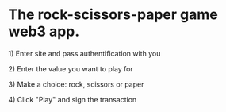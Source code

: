 <h1>The rock-scissors-paper game web3 app.</h1>
<p>1) Enter site and pass authentification with you</p>
<p>2) Enter the value you want to play for</p>
<p>3) Make a choice: rock, scissors or paper</p>
<p>4) Click "Play" and sign the transaction</p>
